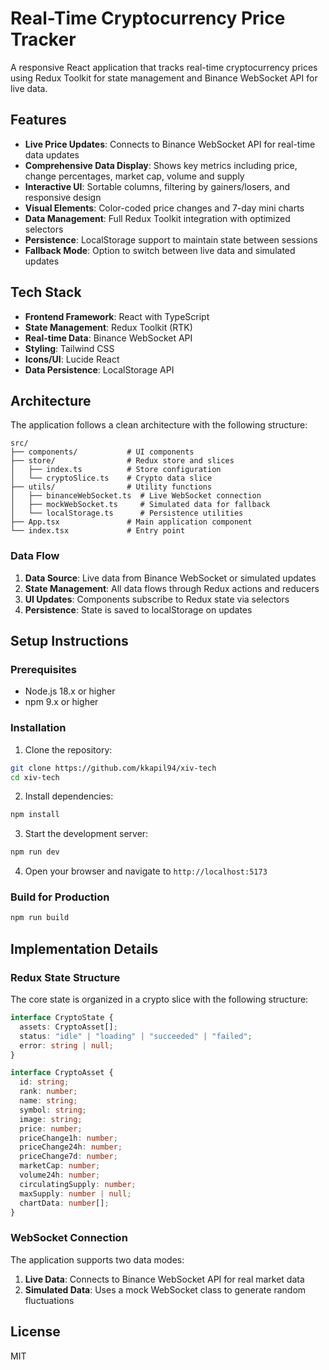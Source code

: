 # Real-Time Cryptocurrency Price Tracker

A responsive React application that tracks real-time cryptocurrency prices using Redux Toolkit for state management and Binance WebSocket API for live data.

## Features

- **Live Price Updates**: Connects to Binance WebSocket API for real-time data updates
- **Comprehensive Data Display**: Shows key metrics including price, change percentages, market cap, volume and supply
- **Interactive UI**: Sortable columns, filtering by gainers/losers, and responsive design
- **Visual Elements**: Color-coded price changes and 7-day mini charts
- **Data Management**: Full Redux Toolkit integration with optimized selectors
- **Persistence**: LocalStorage support to maintain state between sessions
- **Fallback Mode**: Option to switch between live data and simulated updates

## Tech Stack

- **Frontend Framework**: React with TypeScript
- **State Management**: Redux Toolkit (RTK)
- **Real-time Data**: Binance WebSocket API
- **Styling**: Tailwind CSS
- **Icons/UI**: Lucide React
- **Data Persistence**: LocalStorage API

## Architecture

The application follows a clean architecture with the following structure:

```
src/
├── components/           # UI components
├── store/                # Redux store and slices
│   ├── index.ts          # Store configuration
│   └── cryptoSlice.ts    # Crypto data slice
├── utils/                # Utility functions
│   ├── binanceWebSocket.ts  # Live WebSocket connection
│   ├── mockWebSocket.ts     # Simulated data for fallback
│   └── localStorage.ts      # Persistence utilities
├── App.tsx               # Main application component
└── index.tsx             # Entry point
```

### Data Flow

1. **Data Source**: Live data from Binance WebSocket or simulated updates
2. **State Management**: All data flows through Redux actions and reducers
3. **UI Updates**: Components subscribe to Redux state via selectors
4. **Persistence**: State is saved to localStorage on updates

## Setup Instructions

### Prerequisites

- Node.js 18.x or higher
- npm 9.x or higher

### Installation

1. Clone the repository:

```bash
git clone https://github.com/kkapil94/xiv-tech
cd xiv-tech
```

2. Install dependencies:

```bash
npm install
```

3. Start the development server:

```bash
npm run dev
```

4. Open your browser and navigate to `http://localhost:5173`

### Build for Production

```bash
npm run build
```

## Implementation Details

### Redux State Structure

The core state is organized in a crypto slice with the following structure:

```typescript
interface CryptoState {
  assets: CryptoAsset[];
  status: "idle" | "loading" | "succeeded" | "failed";
  error: string | null;
}

interface CryptoAsset {
  id: string;
  rank: number;
  name: string;
  symbol: string;
  image: string;
  price: number;
  priceChange1h: number;
  priceChange24h: number;
  priceChange7d: number;
  marketCap: number;
  volume24h: number;
  circulatingSupply: number;
  maxSupply: number | null;
  chartData: number[];
}
```

### WebSocket Connection

The application supports two data modes:

1. **Live Data**: Connects to Binance WebSocket API for real market data
2. **Simulated Data**: Uses a mock WebSocket class to generate random fluctuations

## License

MIT
